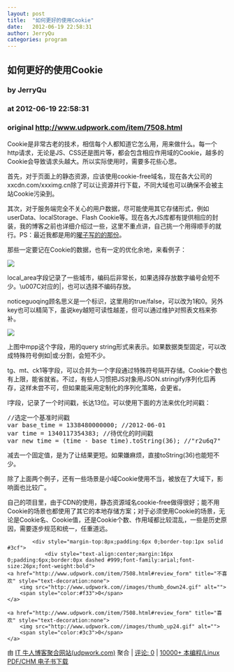 ```yaml
---
layout: post
title:  "如何更好的使用Cookie"
date:   2012-06-19 22:58:31
author: JerryQu
categories: program
---
```


## 如何更好的使用Cookie
### by JerryQu
### at 2012-06-19 22:58:31
### original <http://www.udpwork.com/item/7508.html>

<p>Cookie是非常古老的技术，相信每个人都知道它怎么用，用来做什么。每一个http请求，无论是JS、CSS还是图片等，都会包含相应作用域的Cookie，越多的Cookie会导致请求头越大。所以实际使用时，需要多花些心思。</p>
<p>首先，对于页面上的静态资源，应该使用cookie-free域名，现在各大公司的xxcdn.com/xxximg.cn除了可以让资源并行下载，不同大域也可以确保不会被主站Cookie污染到。</p>
<p>其次，对于服务端完全不关心的用户数据，尽可能使用其它存储形式，例如userData、localStorage、Flash Cookie等。现在各大JS库都有提供相应的封装，我的博客之前也详细介绍过一些，这里不重点讲，自己挑一个用得顺手的就行。PS：最近我都是用的<a href="https://github.com/irideas/cacheSvc">曜子写的的那份</a>。</p>
<p>那些一定要记在Cookie的数据，也有一定的优化余地，来看例子：</p>
<p><img src="http://st.imququ.com/uploads/2012/06/m_1.jpg"></p>
<p>local_area字段记录了一些城市，编码后非常长，如果选择存放数字编号会短不少。\u007C对应的|，也可以选择不编码存放。</p>
<p>noticeguoqing顾名思义是一个标识，这里用的true/false，可以改为1和0。另外key也可以精简下，虽说key越短可读性越差，但可以通过维护对照表文档来弥补。</p>
<p><img src="http://st.imququ.com/uploads/2012/06/m_3.jpg"></p>
<p>上图中mpp这个字段，用的query string形式来表示。如果数据类型固定，可以改成特殊符号例如|或:分割，会短不少。</p>
<p>tg、mt、ck1等字段，可以合并为一个字段通过特殊符号隔开存储。Cookie个数也有上限，能省就省。不过，有些人习惯把JS对象用JSON.stringify序列化后再存，这样未尝不可，但如果能采用定制化的序列化策略，会更省。</p>
<p>l字段，记录了一个时间戳，长达13位。可以使用下面的方法来优化时间戳：</p>
<pre>//选定一个基准时间戳
var base_time = 1338480000000; //2012-06-01
var time = 1340117354383; //待优化的时间戳
var new_time = (time - base_time).toString(36); //&quot;r2u6q7&quot;</pre><p>减去一个固定值，是为了让结果更短。如果嫌麻烦，直接toString(36)也能短不少。</p>
<p>除了上面两个例子，还有一些场景是小域Cookie使用不当，被放在了大域下，影响面也比较广。</p>
<p>自己的项目里，由于CDN的使用，静态资源域名cookie-free做得很好；能不用Cookie的场景也都使用了其它的本地存储方案；对于必须使用Cookie的场景，无论是Cookie名、Cookie值，还是Cookie个数、作用域都比较混乱，一些是历史原因，需要逐步规范和统一，任重道远。</p>

			<div style="margin-top:8px;padding:6px 0;border-top:1px solid #3cf">
				<div style="text-align:center;margin:16px 0;padding:6px;border:0px dashed #999;font-family:arial;font-size:26px;font-weight:bold">
	<a href="http://www.udpwork.com/item/7508.html#review_form" title="不喜欢" style="text-decoration:none">
		<img src="http://www.udpwork.com//images/thumb_down24.gif" alt="">
		<span style="color:#f33">0</span>
	</a>
	   
	<a href="http://www.udpwork.com/item/7508.html#review_form" title="喜欢" style="text-decoration:none">
		<img src="http://www.udpwork.com//images/thumb_up24.gif" alt="">
		<span style="color:#3c3">0</span>
	</a>
</div>				<p>
					由 <a href="http://www.udpwork.com/">IT 牛人博客聚合网站(udpwork.com)</a> 聚合
					|
					<a href="http://www.udpwork.com/item/7508.html#reviews">评论: 0</a>
					|
					<a href="http://book.benegg.com/tag/%E7%BC%96%E7%A8%8B?from=udpwork-feed">10000+ 本编程/Linux PDF/CHM 电子书下载</a>
				</p>
			</div>